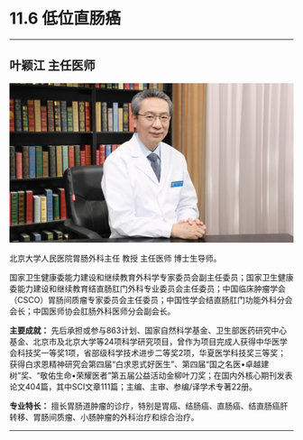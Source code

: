 # 11.6 低位直肠癌

---

## 叶颖江 主任医师

![1682129784933](image/c11_006/1682129784933.png)

北京大学人民医院胃肠外科主任 教授 主任医师 博士生导师。

国家卫生健康委能力建设和继续教育外科学专家委员会副主任委员；国家卫生健康委能力建设和继续教育结直肠肛门外科专业委员会主任委员；中国临床肿瘤学会（CSCO）胃肠间质瘤专家委员会主任委员；中国性学会结直肠肛门功能外科分会会长；中国医师协会肛肠外科医师分会副会长。


**主要成就：** 先后承担或参与863计划、国家自然科学基金、卫生部医药研究中心基金、北京市及北京大学等24项科学研究项目，曾作为项目完成人获得中华医学会科技奖一等奖1项，省部级科学技术进步二等奖2项，华夏医学科技奖三等奖；获得白求恩精神研究会第四届“白求恩式好医生”、第四届“国之名医•卓越建树”奖、“敬佑生命•荣耀医者”第五届公益活动金柳叶刀奖；在国内外核心期刊发表论文404篇，其中SCI文章111篇；主编、主审、参编/译学术专著22册。


**专业特长：** 擅长胃肠道肿瘤的诊疗，特别是胃癌、结肠癌、直肠癌、结直肠癌肝转移、胃肠间质瘤、小肠肿瘤的外科治疗和综合治疗。

---
